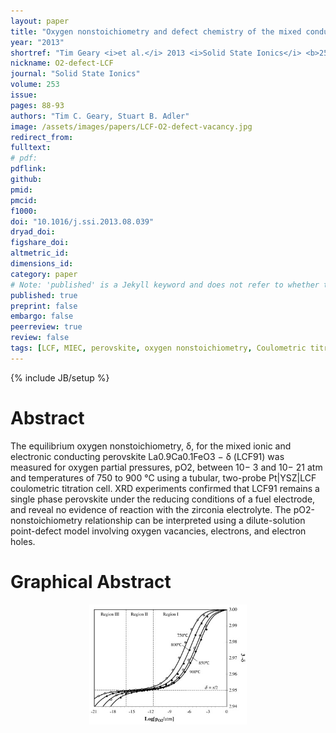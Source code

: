 ```yaml
---
layout: paper
title: "Oxygen nonstoichiometry and defect chemistry of the mixed conductor La0.9Ca0.1FeO3 − δ at low oxygen partial pressure"
year: "2013"
shortref: "Tim Geary <i>et al.</i> 2013 <i>Solid State Ionics</i> <b>253</b> 88-93"
nickname: O2-defect-LCF
journal: "Solid State Ionics"
volume: 253
issue:
pages: 88-93
authors: "Tim C. Geary, Stuart B. Adler"
image: /assets/images/papers/LCF-O2-defect-vacancy.jpg
redirect_from: 
fulltext: 
# pdf: 
pdflink: 
github: 
pmid: 
pmcid: 
f1000: 
doi: "10.1016/j.ssi.2013.08.039"
dryad_doi:
figshare_doi: 
altmetric_id: 
dimensions_id: 
category: paper
# Note: 'published' is a Jekyll keyword and does not refer to whether the paper is published, but rather to whether this Markdown should be part of the rendered site.
published: true
preprint: false
embargo: false
peerreview: true
review: false
tags: [LCF, MIEC, perovskite, oxygen nonstoichiometry, Coulometric titration]
---
```

{% include JB/setup %}

# Abstract 

The equilibrium oxygen nonstoichiometry, δ, for the mixed ionic and electronic conducting perovskite La0.9Ca0.1FeO3 − δ (LCF91) was measured for oxygen partial
 pressures, pO2, between 10− 3 and 10− 21 atm and temperatures of 750 to 900 °C using a tubular, two-probe Pt|YSZ|LCF coulometric titration cell. XRD experiments
 confirmed that LCF91 remains a single phase perovskite under the reducing conditions of a fuel electrode, and reveal no evidence of reaction with the zirconia
 electrolyte. The pO2-nonstoichiometry relationship can be interpreted using a dilute-solution point-defect model involving oxygen vacancies, electrons, and
 electron holes.

# Graphical Abstract

<p align="center">
<img src="/assets/images/papers/LCF-O2-defect-vacancy.jpg" width="50%">
</p>
